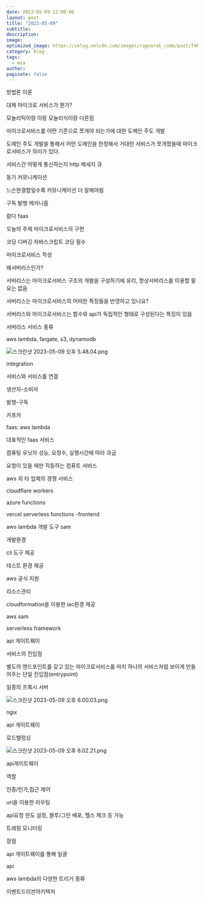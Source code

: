 ```yaml
---
date: 2023-05-09 12:00:06
layout: post
title: "2023-05-09"
subtitle:
description:
image:
optimized_image: https://velog.velcdn.com/images/ragnarok_code/post/f4b3dc27-0069-426d-8a9e-484e6b850e32/image.png
category: blog
tags: 
  - msa
author:
paginate: false
---
```

방법론 이론

대체 마이크로 서비스가 뭔가?

 모놀리틱이랑 이랑 모놀리식이랑 다른점

마이크로서비스를 어떤 기준으로 쪼개야 되는가에 대한 도메인 주도 개발

도메인 주도 개발을 통해서 어떤 도메인을 한정해서 거대란 서비스가 쪼개졌을때 마이크로서비스가 의미가 있다.

서비스간 어떻게 통신하는지 http 메세지 큐

동기 커뮤니케이션

느슨한결합일수록 커뮤니케이션 더 잘해야됨 

구독 발행 메커니즘 

람다 faas 

오늘의 주제 마이크로서비스의 구현

코딩 디버깅 자바스크립트 코딩 필수

마이크로서비스 작성

왜서버리스인가?

서버리스는 마이크로서비스 구조의 개발을 구성하기에 유리, 항상서버리스를 이용할 필요는 없음

서버리스는 마이크로서비스의 어떠한 특징들을 반영하고 있나요?

서버리스와 마이크로서비스는 함수와 api가 독립적인 형태로 구성된다는 특징이 있음

서버리스 서비스 종류

aws lambda, fargate, s3, dynamodb

![스크린샷 2023-05-09 오후 5.48.04.png](https://s3-us-west-2.amazonaws.com/secure.notion-static.com/ab70dabb-4028-4397-a3cd-21353c4c944e/%E1%84%89%E1%85%B3%E1%84%8F%E1%85%B3%E1%84%85%E1%85%B5%E1%86%AB%E1%84%89%E1%85%A3%E1%86%BA_2023-05-09_%E1%84%8B%E1%85%A9%E1%84%92%E1%85%AE_5.48.04.png)

integration 

서비스와 서비스를 연결

생산자-소비자

발행-구독

카프카

faas: aws lambda

대표적인 faas 서비스

컴퓨팅 유닛의 성능, 요청수, 실행시간에 따라 과금

요청이 있을 때만 작동하는 컴퓨트 서비스

aws 외 타 업체의 경쟁 서비스

cloudflare workers

azure functions

vercel serverless functions -frontend

aws lambda 개발 도구 sam

개발환경

cli 도구 제공

테스트 환경 제공

aws 공식 지원

리소스관리

cloudformation을 이용한 iac환경 제공

aws sam

serverless framework

api 게이트웨이

서비스의 진입점

별도의 엔드포인트를 갖고 있는 마이크로서비스를 마치 하나의 서비스처럼 보이게 만들어주는 단일 진입점(entrypoint)

일종의 프록시 서버

![스크린샷 2023-05-09 오후 6.00.03.png](https://s3-us-west-2.amazonaws.com/secure.notion-static.com/d7f9c2fd-f297-45f8-80a1-0e5e3f6138f5/%E1%84%89%E1%85%B3%E1%84%8F%E1%85%B3%E1%84%85%E1%85%B5%E1%86%AB%E1%84%89%E1%85%A3%E1%86%BA_2023-05-09_%E1%84%8B%E1%85%A9%E1%84%92%E1%85%AE_6.00.03.png)

ngix 

api 게이트웨이

로드밸렁싱

![스크린샷 2023-05-09 오후 6.02.21.png](https://s3-us-west-2.amazonaws.com/secure.notion-static.com/069d506b-fdc4-425f-985c-38b6100dd7b0/%E1%84%89%E1%85%B3%E1%84%8F%E1%85%B3%E1%84%85%E1%85%B5%E1%86%AB%E1%84%89%E1%85%A3%E1%86%BA_2023-05-09_%E1%84%8B%E1%85%A9%E1%84%92%E1%85%AE_6.02.21.png)

api게이트웨이

역할

인증/인가,접근 제어

uri을 이용한 라우팅

api요청 한도 설정, 블루/그린 배포, 헬스 체크 등 가능

트래핑 모니터링

장점

api 게이트웨이를 통해 일괄 

api

aws lambda의 다양한 트리거 종류

이벤트드리븐아키텍처